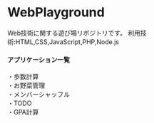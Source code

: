 # WebPlayground

Web技術に関する遊び場リポジトリです。
利用技術:HTML,CSS,JavaScript,PHP,Node.js

#### アプリケーション一覧<br>
・歩数計算<br>
・お野菜管理<br>
・メンバーシャッフル<br>
・TODO<br>
・GPA計算<br>